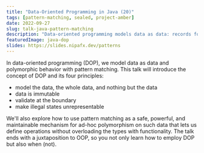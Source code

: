 ```yaml
---
title: "Data-Oriented Programming in Java (20)"
tags: [pattern-matching, sealed, project-amber]
date: 2022-09-27
slug: talk-java-pattern-matching
description: "Data-oriented programming models data as data: records for entities and sealed types for alternatives. Combined with pattern matching we can define operations on the data without overloading it with functionality."
featuredImage: java-dop
slides: https://slides.nipafx.dev/patterns
---
```


In data-oriented programming (DOP), we model data as data and polymorphic behavior with pattern matching.
This talk will introduce the concept of DOP and its four principles:

* model the data, the whole data, and nothing but the data
* data is immutable
* validate at the boundary
* make illegal states unrepresentable

We'll also explore how to use pattern matching as a safe, powerful, and maintainable mechanism for ad-hoc polymorphism on such data that lets us define operations without overloading the types with functionality.
The talk ends with a juxtaposition to OOP, so you not only learn how to employ DOP but also when (not).

<!--
Java hat Probleme! Langatmig, umständlich, keine Ausdrucksstärke und kein Spaß.
(Zumindest sagt das die Jugend von heute.)

Spaß beiseite (und den Wunsch nach Syntax Sugar ebenfalls), Java hat in der Tat einige beständige Schwächen und Project Amber wurde ins Leben gerufen, um sie anzugehen.
Nicht als einzelne Lösung für ein klar umrissenes Problem sondern als SolutionFactory, als Fabrik, die stetig und sorgfältig Lösungen produziert:

* Textblöcke und Interpolation, um Strings mächtiger zu machen
* Pattern Patching, Records und Sealed Types, um gegen die Klobigkeit im Umgang mit Daten vorzugehen
* `var`, Records und Destrulturierung, um die Redundanz in Variablen- und Typdeklarationen zuu reduzieren
* ein vereinfachtes Startprotokoll, um Anfängern einen leichteren Einstieg in Java zu ermöglichen

Wir schauen uns diese Features einzeln und im Zusammenspiel an und erkunden wie sie Java ausdrucksstärker, prägnanter und lesbarer machen.
Nach diesem Talk weißt du wie Project Amber die Evolution der Sprache vorantreibt.
-->
